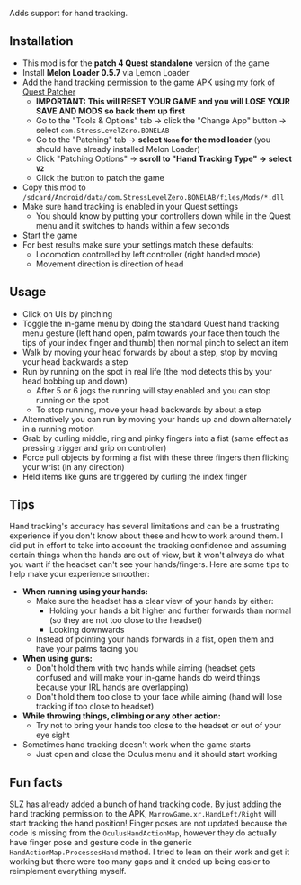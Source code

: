 Adds support for hand tracking.

## Installation

- This mod is for the **patch 4 Quest standalone** version of the game
- Install **Melon Loader 0.5.7** via Lemon Loader
- Add the hand tracking permission to the game APK using [my fork of Quest Patcher](https://github.com/jakzo/QuestPatcher/releases)
  - **IMPORTANT: This will RESET YOUR GAME and you will LOSE YOUR SAVE AND MODS so back them up first**
  - Go to the "Tools & Options" tab -> click the "Change App" button -> select `com.StressLevelZero.BONELAB`
  - Go to the "Patching" tab -> **select `None` for the mod loader** (you should have already installed Melon Loader)
  - Click "Patching Options" -> **scroll to "Hand Tracking Type" -> select `V2`**
  - Click the button to patch the game
- Copy this mod to `/sdcard/Android/data/com.StressLevelZero.BONELAB/files/Mods/*.dll`
- Make sure hand tracking is enabled in your Quest settings
  - You should know by putting your controllers down while in the Quest menu and it switches to hands within a few seconds
- Start the game
- For best results make sure your settings match these defaults:
  - Locomotion controlled by left controller (right handed mode)
  - Movement direction is direction of head

## Usage

- Click on UIs by pinching
- Toggle the in-game menu by doing the standard Quest hand tracking menu gesture (left hand open, palm towards your face then touch the tips of your index finger and thumb) then normal pinch to select an item
- Walk by moving your head forwards by about a step, stop by moving your head backwards a step
- Run by running on the spot in real life (the mod detects this by your head bobbing up and down)
  - After 5 or 6 jogs the running will stay enabled and you can stop running on the spot
  - To stop running, move your head backwards by about a step
- Alternatively you can run by moving your hands up and down alternately in a running motion
- Grab by curling middle, ring and pinky fingers into a fist (same effect as pressing trigger and grip on controller)
- Force pull objects by forming a fist with these three fingers then flicking your wrist (in any direction)
- Held items like guns are triggered by curling the index finger

## Tips

Hand tracking's accuracy has several limitations and can be a frustrating experience if you don't know about these and how to work around them. I did put in effort to take into account the tracking confidence and assuming certain things when the hands are out of view, but it won't always do what you want if the headset can't see your hands/fingers. Here are some tips to help make your experience smoother:

- **When running using your hands:**
  - Make sure the headset has a clear view of your hands by either:
    - Holding your hands a bit higher and further forwards than normal (so they are not too close to the headset)
    - Looking downwards
  - Instead of pointing your hands forwards in a fist, open them and have your palms facing you
- **When using guns:**
  - Don't hold them with two hands while aiming (headset gets confused and will make your in-game hands do weird things because your IRL hands are overlapping)
  - Don't hold them too close to your face while aiming (hand will lose tracking if too close to headset)
- **While throwing things, climbing or any other action:**
  - Try not to bring your hands too close to the headset or out of your eye sight
- Sometimes hand tracking doesn't work when the game starts
  - Just open and close the Oculus menu and it should start working

## Fun facts

SLZ has already added a bunch of hand tracking code. By just adding the hand tracking permission to the APK, `MarrowGame.xr.HandLeft/Right` will start tracking the hand position! Finger poses are not updated because the code is missing from the `OculusHandActionMap`, however they do actually have finger pose and gesture code in the generic `HandActionMap.ProcessesHand` method. I tried to lean on their work and get it working but there were too many gaps and it ended up being easier to reimplement everything myself.
